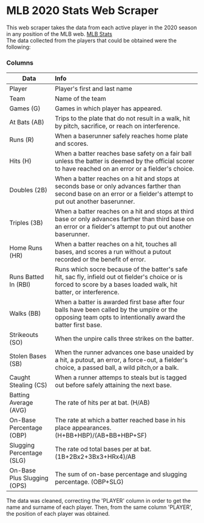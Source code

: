 # MLB 2020 Stats Web Scraper

This web scraper takes the data from each active player in the 2020 season in any position of the MLB web.
[MLB Stats](https://www.mlb.com/stats/2020)<br />
The data collected from the players that could be obtained were the following:<br />
### Columns
|Data|Info|
|-------|:---|
|Player |Player's first and last name|
|Team |Name of the team|
|Games (G) |Games in which player has appeared.|
|At Bats (AB) |Trips to the plate that do not result in a walk, hit by pitch, sacrifice, or reach on interference.|
|Runs (R) |When a baserunner safely reaches home plate and scores.|
|Hits (H) |When a batter reaches base safety on a fair ball unless the batter is deemed by the official scorer to have reached on an error or a fielder's choice.|
|Doubles (2B) |When a batter reaches on a hit and stops at seconds base or only advances farther than second base on an error or a fielder's attempt to put out another baserunner.|
|Triples (3B) |When a batter reaches on a hit and stops at third base or only advances farther than third base on an error or a fielder's attempt to put out another baserunner.|
|Home Runs (HR) |When a batter reaches on a hit, touches all bases, and scores a run without a putout recorded or the benefit of error.|
|Runs Batted In (RBI) |Runs which socre because of the batter's safe hit, sac fly, infield out ot fielder's choice or is forced to score by a bases loaded walk, hit batter, or interference.|
|Walks (BB) |When a batter is awarded first base after four balls have been called by the umpire or the opposing team opts to intentionally award the batter first base.|
|Strikeouts (SO) |When the unpire calls three strikes on the batter.|
|Stolen Bases (SB) |When the runner advances one base unaided by a hit, a putout, an error, a force-out, a fielder's choice, a passed ball, a wild pitch,or a balk.|
|Caught Stealing (CS) |When a runner attemps to steals but is tagged out before safely attaining the next base.|
|Batting Average (AVG) |The rate of hits per at bat. (H/AB)|
|On-Base Percentage (OBP) |The rate at which a batter reached base in his place appearances. (H+BB+HBP)/(AB+BB+HBP+SF)|
|Slugging Percentage (SLG) |The rate od total bases per at bat. (1B+2Bx2+3Bx3+HRx4)/AB|
|On-Base Plus Slugging (OPS) |The sum of on-base percentage and slugging percentage. (OBP+SLG)|

The data was cleaned, correcting the 'PLAYER' column in order to get the name and surname of each player. Then, from the same column 'PLAYER', the position of each player was obtained.
